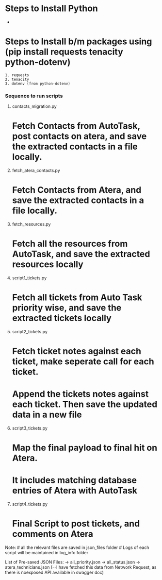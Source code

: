 # Steps to Install Python
 - 

# Steps to Install b/m packages using (pip install requests tenacity python-dotenv)
    1. requests
    2. tenacity
    3. dotenv (from python-dotenv)

### Sequence to run scripts ###

1. contacts_migration.py
    # Fetch Contacts from AutoTask, post contacts on atera, and save the extracted contacts in a file locally.

2. fetch_atera_contacts.py
    # Fetch Contacts from Atera, and save the extracted contacts in a file locally.

3. fetch_resources.py
    # Fetch all the resources from AutoTask, and save the extracted resources locally

4. script1_tickets.py
    # Fetch all tickets from Auto Task priority wise, and save the extracted tickets locally

5. script2_tickets.py
    # Fetch ticket notes against each ticket, make seperate call for each ticket. 
    # Append the tickets notes against each ticket. Then save the updated data in a new file

6. script3_tickets.py
    # Map the final payload to final hit on Atera.
    # It includes matching database entries of Atera with AutoTask

7. script4_tickets.py
    # Final Script to post tickets, and comments on Atera

Note:
    # all the relevant files are saved in json_files folder
    # Logs of each script will be maintained in log_info folder


List of Pre-saved JSON Files:
    -> all_priority.json
    -> all_status.json
    -> atera_technicians.json (--I have fetched this data from Network Request, as there is noexposed API available in swagger doc)
